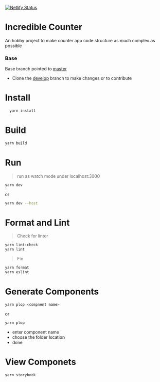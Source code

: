 [![Netlify Status](https://api.netlify.com/api/v1/badges/5cb60d1e-cdf8-4960-a1be-356502e38d9c/deploy-status)](https://app.netlify.com/sites/autocounter/deploys)

# Incredible Counter

An hobby project to make counter app code structure as much complex as possible

### Base

Base branch pointed to [master](https://github.com/shrivatsabhat/incredible-counter/tree/master)

- Clone the [develop](https://github.com/shrivatsabhat/incredible-counter) branch to make changes or to contribute

# Install

```bash
  yarn install
```

# Build

```bash
yarn build
```

# Run

> run as watch mode under localhost:3000

```bash
yarn dev
```

or

```bash
yarn dev --host
```

# Format and Lint

> Check for linter

```bash
yarn lint:check
yarn lint
```

> Fix

```bash
yarn format
yarn eslint
```

# Generate Components

```bash
yarn plop <compnent name>
```

or

```bash
yarn plop
```

- enter component name
- choose the folder location
- done

# View Componets

```bash
yarn storybook
```
